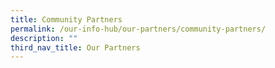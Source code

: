 ```yaml
---
title: Community Partners
permalink: /our-info-hub/our-partners/community-partners/
description: ""
third_nav_title: Our Partners
---
```

